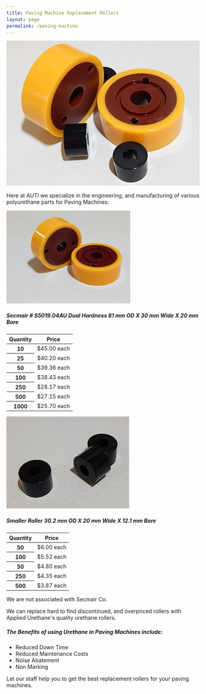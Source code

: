 ```yaml
---
title: Paving Machine Replacement Rollers
layout: page
permalink: /paving-machine
---
```


![Polyurethane Paving Machine Replacement Rollers](img/paving-machine-replacement-rollers-group.jpg)

Here at AUTI we specialize in the engineering, and manufacturing of various polyurethane parts for Paving Machines:



![Polyurethane Paving Machine Replacement Rollers](img/paving-machine-replacement-rollers-large-323-242.jpg)

##### Secmair # S5019.04AU Dual Hardness 81 mm OD X 30 mm Wide X 20 mm Bore

<table class="table">
  <thead>
    <tr>
      <th scope="col">Quantity</th>
      <th scope="col">Price</th>
    </tr>
  </thead>
  <tbody>
    <tr>
      <th scope="row">10</th>
      <td>$45.00 each</td>
    </tr>
    <tr>
      <th scope="row">25</th>
      <td>$40.20 each</td>
    </tr>
    <tr>
      <th scope="row">50</th>
      <td>$39.36 each</td>
    </tr>
    <tr>
      <th scope="row">100</th>
      <td>$38.43 each</td>
    </tr>
    <tr>
      <th scope="row">250</th>
      <td>$28.17 each</td>
    </tr>
    <tr>
      <th scope="row">500</th>
      <td>$27.15 each</td>
    </tr>
    <tr>
      <th scope="row">1000</th>
      <td>$25.70 each</td>
    </tr>
  </tbody>
</table>



![Polyurethane Paving Machine Replacement Rollers](img/paving-machine-replacement-rollers-small-320-240.jpg)

##### Smaller Roller 30.2 mm OD X 20 mm Wide X 12.1 mm Bore

<table class="table">
  <thead>
    <tr>
      <th scope="col">Quantity</th>
      <th scope="col">Price</th>
    </tr>
  </thead>
  <tbody>
    <tr>
      <th scope="row">50</th>
      <td>$6.00 each</td>
    </tr>
    <tr>
      <th scope="row">100</th>
      <td>$5.52 each</td>
    </tr>
    <tr>
      <th scope="row">50</th>
      <td>$4.80 each</td>
    </tr>
    <tr>
      <th scope="row">250</th>
      <td>$4.35 each</td>
    </tr>
    <tr>
      <th scope="row">500</th>
      <td>$3.87 each</td>
    </tr>
  </tbody>
</table>

We are not associated with Secmair Co.

We can replace hard to find discontinued, and overpriced rollers with Applied Urethane's quality urethane rollers.

##### The Benefits of using Urethane in Paving Machines include:

- Reduced Down Time
- Reduced Maintenance Costs
- Noise Abatement
- Non Marking

Let our staff help you to get the best replacement rollers for your paving machines.


